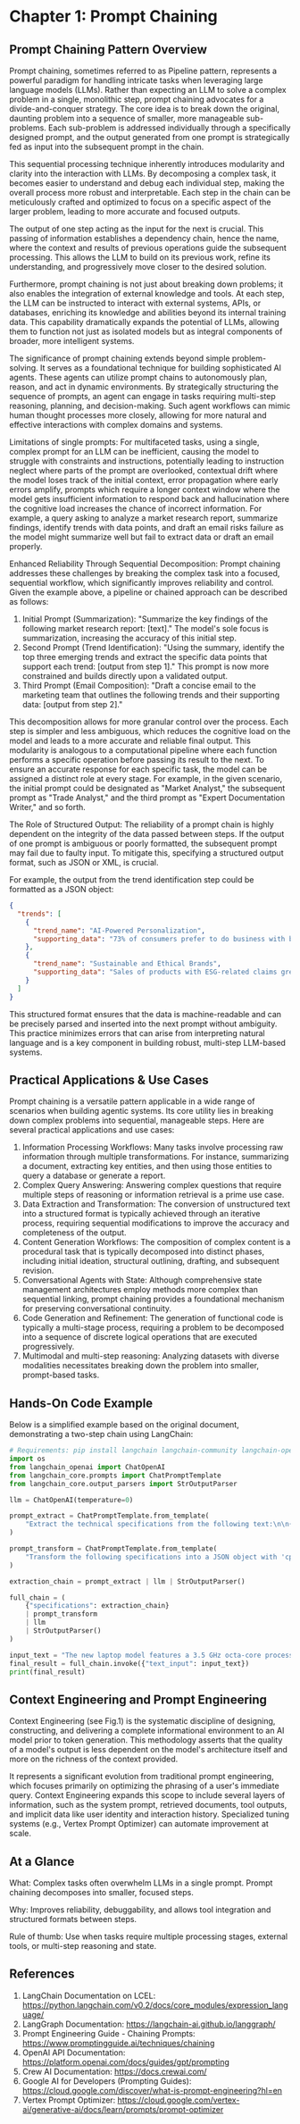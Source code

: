 # Chapter 1: Prompt Chaining

## Prompt Chaining Pattern Overview

Prompt chaining, sometimes referred to as Pipeline pattern, represents a powerful paradigm for handling intricate tasks when leveraging large language models (LLMs). Rather than expecting an LLM to solve a complex problem in a single, monolithic step, prompt chaining advocates for a divide-and-conquer strategy. The core idea is to break down the original, daunting problem into a sequence of smaller, more manageable sub-problems. Each sub-problem is addressed individually through a specifically designed prompt, and the output generated from one prompt is strategically fed as input into the subsequent prompt in the chain.

This sequential processing technique inherently introduces modularity and clarity into the interaction with LLMs. By decomposing a complex task, it becomes easier to understand and debug each individual step, making the overall process more robust and interpretable. Each step in the chain can be meticulously crafted and optimized to focus on a specific aspect of the larger problem, leading to more accurate and focused outputs.

The output of one step acting as the input for the next is crucial. This passing of information establishes a dependency chain, hence the name, where the context and results of previous operations guide the subsequent processing. This allows the LLM to build on its previous work, refine its understanding, and progressively move closer to the desired solution.

Furthermore, prompt chaining is not just about breaking down problems; it also enables the integration of external knowledge and tools. At each step, the LLM can be instructed to interact with external systems, APIs, or databases, enriching its knowledge and abilities beyond its internal training data. This capability dramatically expands the potential of LLMs, allowing them to function not just as isolated models but as integral components of broader, more intelligent systems.

The significance of prompt chaining extends beyond simple problem-solving. It serves as a foundational technique for building sophisticated AI agents. These agents can utilize prompt chains to autonomously plan, reason, and act in dynamic environments. By strategically structuring the sequence of prompts, an agent can engage in tasks requiring multi-step reasoning, planning, and decision-making. Such agent workflows can mimic human thought processes more closely, allowing for more natural and effective interactions with complex domains and systems.

Limitations of single prompts: For multifaceted tasks, using a single, complex prompt for an LLM can be inefficient, causing the model to struggle with constraints and instructions, potentially leading to instruction neglect where parts of the prompt are overlooked, contextual drift where the model loses track of the initial context, error propagation where early errors amplify, prompts which require a longer context window where the model gets insufficient information to respond back and hallucination where the cognitive load increases the chance of incorrect information. For example, a query asking to analyze a market research report, summarize findings, identify trends with data points, and draft an email risks failure as the model might summarize well but fail to extract data or draft an email properly.

Enhanced Reliability Through Sequential Decomposition: Prompt chaining addresses these challenges by breaking the complex task into a focused, sequential workflow, which significantly improves reliability and control. Given the example above, a pipeline or chained approach can be described as follows:

1. Initial Prompt (Summarization): "Summarize the key findings of the following market research report: [text]." The model's sole focus is summarization, increasing the accuracy of this initial step.
2. Second Prompt (Trend Identification): "Using the summary, identify the top three emerging trends and extract the specific data points that support each trend: [output from step 1]." This prompt is now more constrained and builds directly upon a validated output.
3. Third Prompt (Email Composition): "Draft a concise email to the marketing team that outlines the following trends and their supporting data: [output from step 2]."

This decomposition allows for more granular control over the process. Each step is simpler and less ambiguous, which reduces the cognitive load on the model and leads to a more accurate and reliable final output. This modularity is analogous to a computational pipeline where each function performs a specific operation before passing its result to the next. To ensure an accurate response for each specific task, the model can be assigned a distinct role at every stage. For example, in the given scenario, the initial prompt could be designated as "Market Analyst," the subsequent prompt as "Trade Analyst," and the third prompt as "Expert Documentation Writer," and so forth.

The Role of Structured Output: The reliability of a prompt chain is highly dependent on the integrity of the data passed between steps. If the output of one prompt is ambiguous or poorly formatted, the subsequent prompt may fail due to faulty input. To mitigate this, specifying a structured output format, such as JSON or XML, is crucial.

For example, the output from the trend identification step could be formatted as a JSON object:

```json
{
  "trends": [
    {
      "trend_name": "AI-Powered Personalization",
      "supporting_data": "73% of consumers prefer to do business with brands that use personal information to make their shopping experiences more relevant."
    },
    {
      "trend_name": "Sustainable and Ethical Brands",
      "supporting_data": "Sales of products with ESG-related claims grew 28% over the last five years, compared to 20% for products without."
    }
  ]
}
```

This structured format ensures that the data is machine-readable and can be precisely parsed and inserted into the next prompt without ambiguity. This practice minimizes errors that can arise from interpreting natural language and is a key component in building robust, multi-step LLM-based systems.

## Practical Applications & Use Cases

Prompt chaining is a versatile pattern applicable in a wide range of scenarios when building agentic systems. Its core utility lies in breaking down complex problems into sequential, manageable steps. Here are several practical applications and use cases:

1. Information Processing Workflows: Many tasks involve processing raw information through multiple transformations. For instance, summarizing a document, extracting key entities, and then using those entities to query a database or generate a report.
2. Complex Query Answering: Answering complex questions that require multiple steps of reasoning or information retrieval is a prime use case.
3. Data Extraction and Transformation: The conversion of unstructured text into a structured format is typically achieved through an iterative process, requiring sequential modifications to improve the accuracy and completeness of the output.
4. Content Generation Workflows: The composition of complex content is a procedural task that is typically decomposed into distinct phases, including initial ideation, structural outlining, drafting, and subsequent revision.
5. Conversational Agents with State: Although comprehensive state management architectures employ methods more complex than sequential linking, prompt chaining provides a foundational mechanism for preserving conversational continuity.
6. Code Generation and Refinement: The generation of functional code is typically a multi-stage process, requiring a problem to be decomposed into a sequence of discrete logical operations that are executed progressively.
7. Multimodal and multi-step reasoning: Analyzing datasets with diverse modalities necessitates breaking down the problem into smaller, prompt-based tasks.

## Hands-On Code Example

Below is a simplified example based on the original document, demonstrating a two-step chain using LangChain:

```python
# Requirements: pip install langchain langchain-community langchain-openai langgraph
import os
from langchain_openai import ChatOpenAI
from langchain_core.prompts import ChatPromptTemplate
from langchain_core.output_parsers import StrOutputParser

llm = ChatOpenAI(temperature=0)

prompt_extract = ChatPromptTemplate.from_template(
    "Extract the technical specifications from the following text:\n\n{text_input}"
)

prompt_transform = ChatPromptTemplate.from_template(
    "Transform the following specifications into a JSON object with 'cpu', 'memory', and 'storage' as keys:\n\n{specifications}"
)

extraction_chain = prompt_extract | llm | StrOutputParser()

full_chain = (
    {"specifications": extraction_chain}
    | prompt_transform
    | llm
    | StrOutputParser()
)

input_text = "The new laptop model features a 3.5 GHz octa-core processor, 16GB of RAM, and a 1TB NVMe SSD."
final_result = full_chain.invoke({"text_input": input_text})
print(final_result)
```

## Context Engineering and Prompt Engineering

Context Engineering (see Fig.1) is the systematic discipline of designing, constructing, and delivering a complete informational environment to an AI model prior to token generation. This methodology asserts that the quality of a model's output is less dependent on the model's architecture itself and more on the richness of the context provided.

It represents a significant evolution from traditional prompt engineering, which focuses primarily on optimizing the phrasing of a user's immediate query. Context Engineering expands this scope to include several layers of information, such as the system prompt, retrieved documents, tool outputs, and implicit data like user identity and interaction history. Specialized tuning systems (e.g., Vertex Prompt Optimizer) can automate improvement at scale.

## At a Glance

What: Complex tasks often overwhelm LLMs in a single prompt. Prompt chaining decomposes into smaller, focused steps.

Why: Improves reliability, debuggability, and allows tool integration and structured formats between steps.

Rule of thumb: Use when tasks require multiple processing stages, external tools, or multi-step reasoning and state.

## References

1. LangChain Documentation on LCEL: https://python.langchain.com/v0.2/docs/core_modules/expression_language/
2. LangGraph Documentation: https://langchain-ai.github.io/langgraph/
3. Prompt Engineering Guide - Chaining Prompts: https://www.promptingguide.ai/techniques/chaining
4. OpenAI API Documentation: https://platform.openai.com/docs/guides/gpt/prompting
5. Crew AI Documentation: https://docs.crewai.com/
6. Google AI for Developers (Prompting Guides): https://cloud.google.com/discover/what-is-prompt-engineering?hl=en
7. Vertex Prompt Optimizer: https://cloud.google.com/vertex-ai/generative-ai/docs/learn/prompts/prompt-optimizer
